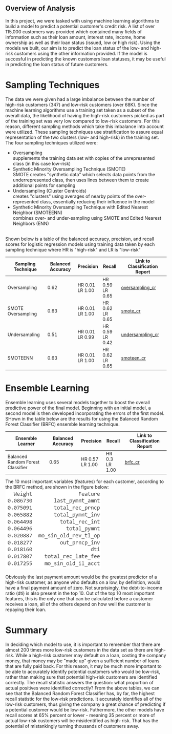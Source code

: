 ## Overview of Analysis
In this project, we were tasked with using machine learning algorithms to build a model to predict a potential customer's credit risk. A list of over 115,000 customers was provided which contained many fields of information such as their loan amount, interest rate, income, home ownership as well as their loan status (issued, low or high risk). Using the models we built, our aim is to predict the loan status of the low- and high-risk customers using the other information provided. If the model is succesful in predicting the known customers loan statuses, it may be useful in predicting the loan status of future customers. 

# Sampling Techniques <br/>
The data we were given had a large imbalance between the number of high-risk customers (347) and low-risk customers (over 68K). Since the machine learning algorithms use a training set taken as a subset of the overall data, the likelihood of having the high-risk customers picked as part of the training set was very low compared to low-risk customers. For this reason, different sampling methods which take this imbalance into account were utilized. These sampling techniques use stratification to assure equal representation of the two clusters (low- and high-risk) in the training set.
<br />
The four sampling techniques utilized were:
- Oversampling<br/> supplements the training data set with copies of the unrepresented class (in this case low-risk)
 - Synthetic Minority Oversampling Technique (SMOTE)<br />SMOTE creates "synthetic data" which selects data points from the underrepresented class, then uses lines between them to create additional points for sampling
- Undersampling (Cluster Centroids)<br /> creates "clusters" using averages of nearby points of the over-represented class, essentially reducing their influence in the model
- Synthetic Minority Oversampling Technique with Edited Nearest Neighbor (SMOTEENN)<br/> combines over- and under-sampling using SMOTE and Edited Nearest Neighbors (ENN)
<br />
Shown below is a table of the balanced accuracy, precision, and recall scores for logistic regression models using training data taken by each sampling technique where HR is "high-risk" and LR is "low-risk"

| Sampling Technique | Balanced Accuracy | Precision | Recall | Link to Classification Report |
| --- | --- | --- | --- | --- |
| Oversampling | 0.62 | HR 0.01 <br> LR 1.00 | HR 0.59 <br> LR 0.65 | [oversampling_cr](./Results/oversampling_cr.PNG) |
| SMOTE Oversampling | 0.63 | HR 0.01 <br> LR 1.00 | HR 0.62 <br> LR 0.65 | [smote_cr](./Results/smote_cr.PNG) |
| Undersampling | 0.51 | HR 0.01 <br> LR 0.99 | HR 0.59 <br> LR 0.42 | [undersampling_cr](./Results/undersampling_cr.PNG) |
| SMOTEENN | 0.63 | HR 0.01 <br> LR 1.00 | HR 0.62 <br> LR 0.65 | [smoteen_cr](./Results/smoteenn_cr.PNG) |

# Ensemble Learning
Ensemble learning uses several models together to boost the overall predictive power of the final model. Beginning with an initial model, a second model is then developed incorporating the errors of the first model.<br />
SHown in the table below are the results for using the Balanced Random Forest Classifier (BRFC) ensemble learning technique.

| Ensemble Learner | Balanced Accuracy | Precision | Recall | Link to Classification Report |
| --- | --- | --- | --- |--- |
| Balanced Random Forest Classifier | 0.65 | HR 0.57 <br> LR 1.00 | HR 0.3 <br> LR 1.00 | [brfc_cr](./Results/brfc_cr.PNG) |

The 10 most important variables (features) for each customer, according to the BRFC method, are shown in the figure below:
![](./Results/brfc_featureImportance.PNG)

Obviously the last payment amount would be the greatest predictor of a high-risk customer, as anyone who defaults on a low, by definition, would have a final payment amount of zero. Not surprisingly, the debt-to-income ratio (dti) is also present in the top 10. Out of the top 10 most important features, this is the only one that can be calculated before a customer receives a loan, all of the others depend on how well the customer is repaying their loan. 

# Summary
In deciding which model to use, it is important to remember that there are almost 200 times more low-risk customers in the data set as there are high-risk.  While a high-risk customer may default on a loan, costing the company money, that money may be "made up" given a sufficient number of loans that are fully paid back. For this reason, it may be much more important to be able to accurately identify potential customers who would be low-risk, rather than making sure that potential high-risk customers are identified correctly. The recall statistic answers the question: what proportion of actual positives were identified correctly? From the above tables, we can see that the Balanced Random Forest Classifier has, by far, the highest recall statistic for the low-risk predictions. It accurately identifies all of the low-risk customers, thus giving the company a great chance of predicting if a potential customer would be low-risk. Futhermore, the other models have recall scores at 65% percent or lower - meaning 35 percent or more of actual low-risk customers will be misidentified as high-risk. That has the potential of mistankingly turning thousands of customers away. 

